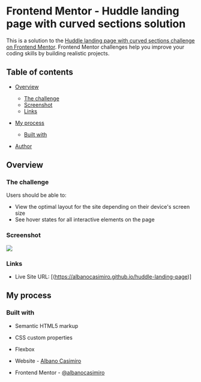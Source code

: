 # Frontend Mentor - Huddle landing page with curved sections solution

This is a solution to the [Huddle landing page with curved sections challenge on Frontend Mentor](https://www.frontendmentor.io/challenges/huddle-landing-page-with-curved-sections-5ca5ecd01e82137ec91a50f2). Frontend Mentor challenges help you improve your coding skills by building realistic projects. 

## Table of contents

- [Overview](#overview)
  - [The challenge](#the-challenge)
  - [Screenshot](#screenshot)
  - [Links](#links)
- [My process](#my-process)
  - [Built with](#built-with)

- [Author](#author)


## Overview

### The challenge

Users should be able to:

- View the optimal layout for the site depending on their device's screen size
- See hover states for all interactive elements on the page

### Screenshot

![](./screenshot.jpg)


### Links

- Live Site URL: [(https://albanocasimiro.github.io/huddle-landing-page)]

## My process

### Built with

- Semantic HTML5 markup
- CSS custom properties
- Flexbox

- Website - [Albano Casimiro](https://github.com/albanocasimiro)
- Frontend Mentor - [@albanocasimiro](https://www.frontendmentor.io/profile/albanocasimiro)


